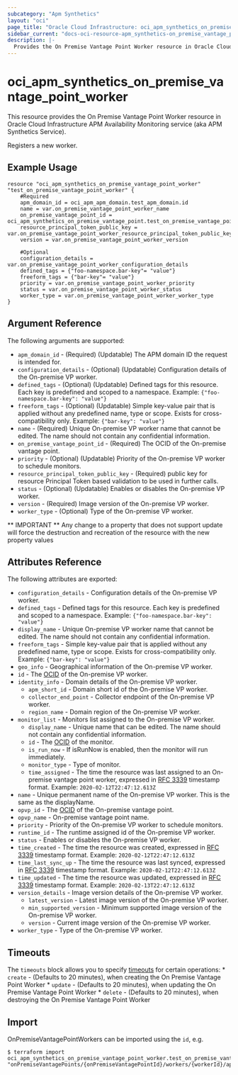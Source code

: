```yaml
---
subcategory: "Apm Synthetics"
layout: "oci"
page_title: "Oracle Cloud Infrastructure: oci_apm_synthetics_on_premise_vantage_point_worker"
sidebar_current: "docs-oci-resource-apm_synthetics-on_premise_vantage_point_worker"
description: |-
  Provides the On Premise Vantage Point Worker resource in Oracle Cloud Infrastructure APM Availability Monitoring service (aka APM Synthetics Service)
---
```


# oci_apm_synthetics_on_premise_vantage_point_worker
This resource provides the On Premise Vantage Point Worker resource in Oracle Cloud Infrastructure APM Availability Monitoring service (aka APM Synthetics Service).

Registers a new worker.


## Example Usage

```hcl
resource "oci_apm_synthetics_on_premise_vantage_point_worker" "test_on_premise_vantage_point_worker" {
	#Required
	apm_domain_id = oci_apm_apm_domain.test_apm_domain.id
	name = var.on_premise_vantage_point_worker_name
	on_premise_vantage_point_id = oci_apm_synthetics_on_premise_vantage_point.test_on_premise_vantage_point.id
	resource_principal_token_public_key = var.on_premise_vantage_point_worker_resource_principal_token_public_key
	version = var.on_premise_vantage_point_worker_version

	#Optional
	configuration_details = var.on_premise_vantage_point_worker_configuration_details
	defined_tags = {"foo-namespace.bar-key"= "value"}
	freeform_tags = {"bar-key"= "value"}
	priority = var.on_premise_vantage_point_worker_priority
	status = var.on_premise_vantage_point_worker_status
	worker_type = var.on_premise_vantage_point_worker_worker_type
}
```

## Argument Reference

The following arguments are supported:

* `apm_domain_id` - (Required) (Updatable) The APM domain ID the request is intended for. 
* `configuration_details` - (Optional) (Updatable) Configuration details of the On-premise VP worker.
* `defined_tags` - (Optional) (Updatable) Defined tags for this resource. Each key is predefined and scoped to a namespace. Example: `{"foo-namespace.bar-key": "value"}` 
* `freeform_tags` - (Optional) (Updatable) Simple key-value pair that is applied without any predefined name, type or scope. Exists for cross-compatibility only. Example: `{"bar-key": "value"}` 
* `name` - (Required) Unique On-premise VP worker name that cannot be edited. The name should not contain any confidential information.
* `on_premise_vantage_point_id` - (Required) The OCID of the On-premise vantage point.
* `priority` - (Optional) (Updatable) Priority of the On-premise VP worker to schedule monitors.
* `resource_principal_token_public_key` - (Required) public key for resource Principal Token based validation to be used in further calls.
* `status` - (Optional) (Updatable) Enables or disables the On-premise VP worker.
* `version` - (Required) Image version of the On-premise VP worker.
* `worker_type` - (Optional) Type of the On-premise VP worker.


** IMPORTANT **
Any change to a property that does not support update will force the destruction and recreation of the resource with the new property values

## Attributes Reference

The following attributes are exported:

* `configuration_details` - Configuration details of the On-premise VP worker.
* `defined_tags` - Defined tags for this resource. Each key is predefined and scoped to a namespace. Example: `{"foo-namespace.bar-key": "value"}` 
* `display_name` - Unique On-premise VP worker name that cannot be edited. The name should not contain any confidential information.
* `freeform_tags` - Simple key-value pair that is applied without any predefined name, type or scope. Exists for cross-compatibility only. Example: `{"bar-key": "value"}` 
* `geo_info` - Geographical information of the On-premise VP worker.
* `id` - The [OCID](https://docs.cloud.oracle.com/iaas/Content/General/Concepts/identifiers.htm) of the On-premise VP worker.
* `identity_info` - Domain details of the On-premise VP worker.
	* `apm_short_id` - Domain short id of the On-premise VP worker.
	* `collector_end_point` - Collector endpoint of the On-premise VP worker.
	* `region_name` - Domain region of the On-premise VP worker.
* `monitor_list` - Monitors list assigned to the On-premise VP worker.
	* `display_name` - Unique name that can be edited. The name should not contain any confidential information.
	* `id` - The [OCID](https://docs.cloud.oracle.com/iaas/Content/General/Concepts/identifiers.htm) of the monitor.
	* `is_run_now` - If isRunNow is enabled, then the monitor will run immediately.
	* `monitor_type` - Type of monitor.
	* `time_assigned` - The time the resource was last assigned to an On-premise vantage point worker, expressed in [RFC 3339](https://tools.ietf.org/html/rfc3339) timestamp format. Example: `2020-02-12T22:47:12.613Z` 
* `name` - Unique permanent name of the On-premise VP worker. This is the same as the displayName.
* `opvp_id` - The [OCID](https://docs.cloud.oracle.com/iaas/Content/General/Concepts/identifiers.htm) of the On-premise vantage point.
* `opvp_name` - On-premise vantage point name.
* `priority` - Priority of the On-premise VP worker to schedule monitors.
* `runtime_id` - The runtime assigned id of the On-premise VP worker.
* `status` - Enables or disables the On-premise VP worker.
* `time_created` - The time the resource was created, expressed in [RFC 3339](https://tools.ietf.org/html/rfc3339) timestamp format. Example: `2020-02-12T22:47:12.613Z` 
* `time_last_sync_up` - The time the resource was last synced, expressed in [RFC 3339](https://tools.ietf.org/html/rfc3339) timestamp format. Example: `2020-02-12T22:47:12.613Z` 
* `time_updated` - The time the resource was updated, expressed in [RFC 3339](https://tools.ietf.org/html/rfc3339) timestamp format. Example: `2020-02-13T22:47:12.613Z` 
* `version_details` - Image version details of the On-premise VP worker.
	* `latest_version` - Latest image version of the On-premise VP worker.
	* `min_supported_version` - Minimum supported image version of the On-premise VP worker.
	* `version` - Current image version of the On-premise VP worker.
* `worker_type` - Type of the On-premise VP worker.

## Timeouts

The `timeouts` block allows you to specify [timeouts](https://registry.terraform.io/providers/oracle/oci/latest/docs/guides/changing_timeouts) for certain operations:
	* `create` - (Defaults to 20 minutes), when creating the On Premise Vantage Point Worker
	* `update` - (Defaults to 20 minutes), when updating the On Premise Vantage Point Worker
	* `delete` - (Defaults to 20 minutes), when destroying the On Premise Vantage Point Worker


## Import

OnPremiseVantagePointWorkers can be imported using the `id`, e.g.

```
$ terraform import oci_apm_synthetics_on_premise_vantage_point_worker.test_on_premise_vantage_point_worker "onPremiseVantagePoints/{onPremiseVantagePointId}/workers/{workerId}/apmDomainId/{apmDomainId}" 
```

